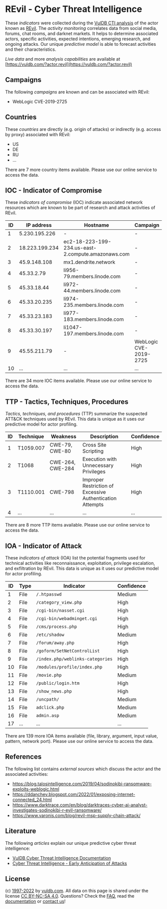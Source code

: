 # REvil - Cyber Threat Intelligence

These _indicators_ were collected during the [VulDB CTI analysis](https://vuldb.com/?kb.cti) of the actor known as [REvil](https://vuldb.com/?actor.revil). The _activity monitoring_ correlates data from social media, forums, chat rooms, and darknet markets. It helps to determine associated actors, specific activities, expected intentions, emerging research, and ongoing attacks. Our unique _predictive model_ is able to forecast activities and their characteristics.

_Live data_ and more _analysis capabilities_ are available at [https://vuldb.com/?actor.revil](https://vuldb.com/?actor.revil)

## Campaigns

The following _campaigns_ are known and can be associated with REvil:

* WebLogic CVE-2019-2725

## Countries

These _countries_ are directly (e.g. origin of attacks) or indirectly (e.g. access by proxy) associated with REvil:

* US
* DE
* RU
* ...

There are 7 more country items available. Please use our online service to access the data.

## IOC - Indicator of Compromise

These _indicators of compromise_ (IOC) indicate associated network resources which are known to be part of research and attack activities of REvil.

ID | IP address | Hostname | Campaign | Confidence
-- | ---------- | -------- | -------- | ----------
1 | 5.230.195.226 | - | - | High
2 | 18.223.199.234 | ec2-18-223-199-234.us-east-2.compute.amazonaws.com | - | Medium
3 | 45.9.148.108 | mx1.dendrite.network | - | High
4 | 45.33.2.79 | li956-79.members.linode.com | - | High
5 | 45.33.18.44 | li972-44.members.linode.com | - | High
6 | 45.33.20.235 | li974-235.members.linode.com | - | High
7 | 45.33.23.183 | li977-183.members.linode.com | - | High
8 | 45.33.30.197 | li1047-197.members.linode.com | - | High
9 | 45.55.211.79 | - | WebLogic CVE-2019-2725 | High
10 | ... | ... | ... | ...

There are 34 more IOC items available. Please use our online service to access the data.

## TTP - Tactics, Techniques, Procedures

_Tactics, techniques, and procedures_ (TTP) summarize the suspected ATT&CK techniques used by REvil. This data is unique as it uses our predictive model for actor profiling.

ID | Technique | Weakness | Description | Confidence
-- | --------- | -------- | ----------- | ----------
1 | T1059.007 | CWE-79, CWE-80 | Cross Site Scripting | High
2 | T1068 | CWE-264, CWE-284 | Execution with Unnecessary Privileges | High
3 | T1110.001 | CWE-798 | Improper Restriction of Excessive Authentication Attempts | High
4 | ... | ... | ... | ...

There are 8 more TTP items available. Please use our online service to access the data.

## IOA - Indicator of Attack

These _indicators of attack_ (IOA) list the potential fragments used for technical activities like reconnaissance, exploitation, privilege escalation, and exfiltration by REvil. This data is unique as it uses our predictive model for actor profiling.

ID | Type | Indicator | Confidence
-- | ---- | --------- | ----------
1 | File | `/.htpasswd` | Medium
2 | File | `/category_view.php` | High
3 | File | `/cgi-bin/nasset.cgi` | High
4 | File | `/cgi-bin/webadminget.cgi` | High
5 | File | `/cms/process.php` | High
6 | File | `/etc/shadow` | Medium
7 | File | `/forum/away.php` | High
8 | File | `/goform/SetNetControlList` | High
9 | File | `/index.php/weblinks-categories` | High
10 | File | `/modules/profile/index.php` | High
11 | File | `/movie.php` | Medium
12 | File | `/public/login.htm` | High
13 | File | `/show_news.php` | High
14 | File | `/uncpath/` | Medium
15 | File | `adclick.php` | Medium
16 | File | `admin.asp` | Medium
17 | ... | ... | ...

There are 139 more IOA items available (file, library, argument, input value, pattern, network port). Please use our online service to access the data.

## References

The following list contains _external sources_ which discuss the actor and the associated activities:

* https://blog.talosintelligence.com/2019/04/sodinokibi-ransomware-exploits-weblogic.html
* https://ddanchev.blogspot.com/2022/01/exposing-internet-connected_24.html
* https://www.darktrace.com/en/blog/darktraces-cyber-ai-analyst-investigates-sodinokibi-r-evil-ransomware/
* https://www.varonis.com/blog/revil-msp-supply-chain-attack/

## Literature

The following _articles_ explain our unique predictive cyber threat intelligence:

* [VulDB Cyber Threat Intelligence Documentation](https://vuldb.com/?kb.cti)
* [Cyber Threat Intelligence - Early Anticipation of Attacks](https://www.scip.ch/en/?labs.20201022)

## License

(c) [1997-2022](https://vuldb.com/?kb.changelog) by [vuldb.com](https://vuldb.com/?kb.about). All data on this page is shared under the license [CC BY-NC-SA 4.0](https://creativecommons.org/licenses/by-nc-sa/4.0/). Questions? Check the [FAQ](https://vuldb.com/?kb.faq), read the [documentation](https://vuldb.com/?kb) or [contact us](https://vuldb.com/?contact)!
